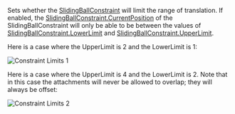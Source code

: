 Sets whether the [SlidingBallConstraint](https://developer.roblox.com/en-us/api-reference/class/SlidingBallConstraint) will limit the range of translation. If enabled, the [SlidingBallConstraint.CurrentPosition](https://developer.roblox.com/en-us/api-reference/property/SlidingBallConstraint/CurrentPosition) of the SlidingBallConstraint will only be able to be between the values of [SlidingBallConstraint.LowerLimit](https://developer.roblox.com/en-us/api-reference/property/SlidingBallConstraint/LowerLimit) and [SlidingBallConstraint.UpperLimit](https://developer.roblox.com/en-us/api-reference/property/SlidingBallConstraint/UpperLimit).

Here is a case where the UpperLimit is 2 and the LowerLimit is 1:

![Constraint Limits 1](https://developer.roblox.com/assets/bltf14a6c4e36301d4b/SlidingBallConstraintLimits0.png)

Here is a case where the UpperLimit is 4 and the LowerLimit is 2. Note that in this case the attachments will never be allowed to overlap; they will always be offset:

![Constraint Limits 2](https://developer.roblox.com/assets/blt7eda4750d97b868c/SlidingBallConstraintLimits1.png)